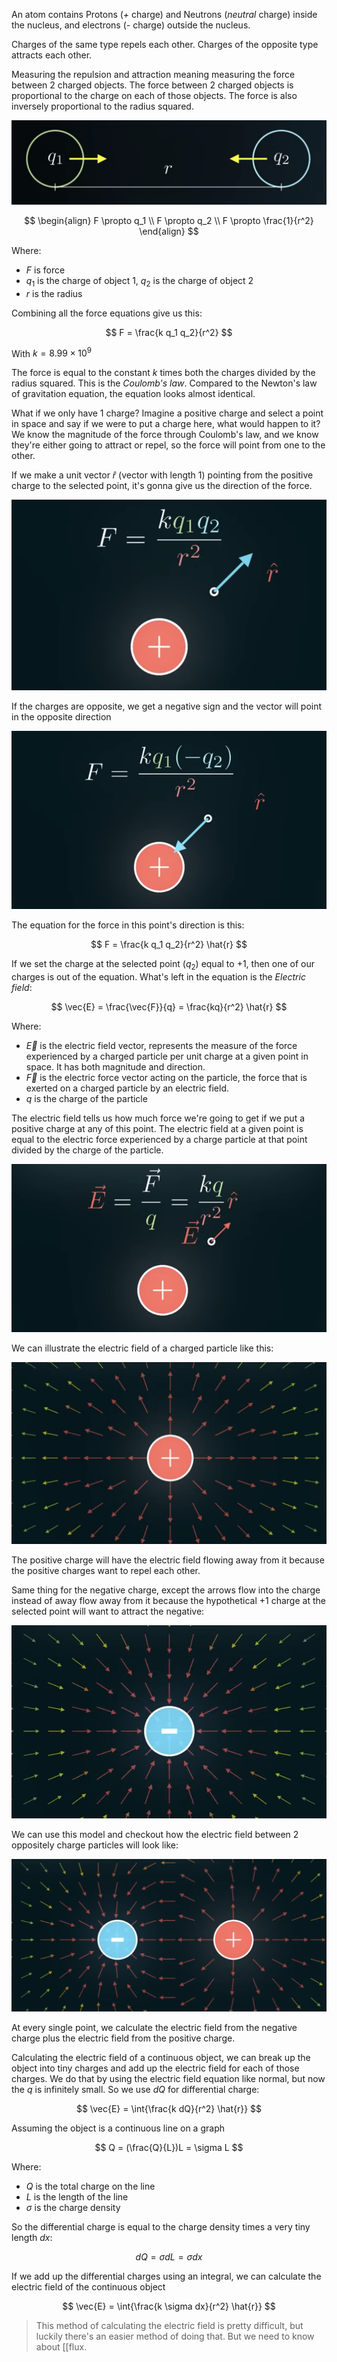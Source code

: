 An atom contains Protons (*+* charge) and Neutrons (*neutral* charge) inside the nucleus, and electrons (*-* charge) outside the nucleus.

Charges of the same type repels each other. Charges of the opposite type attracts each other.

Measuring the repulsion and attraction meaning measuring the force between 2 charged objects. The force between 2 charged objects is proportional to the charge on each of those objects. The force is also inversely proportional to the radius squared.

![](../Assets/charge-proportion.png)

$$
\begin{align} 
F \propto q_1 
\\
F \propto q_2
\\
F \propto \frac{1}{r^2}
\end{align}
$$

Where:
- $F$ is force
- $q_1$ is the charge of object 1, $q_2$ is the charge of object 2
- $r$ is the radius

Combining all the force equations give us this:

$$
F = \frac{k q_1 q_2}{r^2}
$$

With $k = 8.99 \times 10^9$

The force is equal to the constant $k$ times both the charges divided by the radius squared. This is the *Coulomb's law*. Compared to the Newton's law of gravitation equation, the equation looks almost identical.

What if we only have 1 charge? Imagine a positive charge and select a point in space and say if we were to put a charge here, what would happen to it? We know the magnitude of the force through Coulomb's law, and we know they're either going to attract or repel, so the force will point from one to the other. 

If we make a unit vector $\hat{r}$ (vector with length 1) pointing from the positive charge to the selected point, it's gonna give us the direction of the force.

![](../Assets/unit-vector-force.png)

If the charges are opposite, we get a negative sign and the vector will point in the opposite direction

![](../Assets/unit-vector-force-opposite.png)

The equation for the force in this point's direction is this:

$$
F = \frac{k q_1 q_2}{r^2} \hat{r}
$$

If we set the charge at the selected point ($q_2$) equal to $+1$, then one of our charges is out of the equation. What's left in the equation is the *Electric field*:

$$
\vec{E} = \frac{\vec{F}}{q} = \frac{kq}{r^2} \hat{r}
$$

Where:
- $\vec{E}$ is the electric field vector, represents the measure of the force experienced by a charged particle per unit charge at a given point in space. It has both magnitude and direction.
- $\vec{F}$ is the electric force vector acting on the particle, the force that is exerted on a charged particle by an electric field.
- $q$ is the charge of the particle

The electric field tells us how much force we're going to get if we put a positive charge at any of this point. The electric field at a given point is equal to the electric force experienced by a charge particle at that point divided by the charge of the particle.

![](../Assets/electric-field-point.png)

We can illustrate the electric field of a charged particle like this:

![](../Assets/electric-field-proton.png)

The positive charge will have the electric field flowing away from it because the positive charges want to repel each other.

Same thing for the negative charge, except the arrows flow into the charge instead of away flow away from it because the hypothetical $+1$ charge at the selected point will want to attract the negative:

![](../Assets/electric-field-electron.png)

We can use this model and checkout how the electric field between 2 oppositely charge particles will look like:

![](../Assets/electric-field-opposite-charges.png)

At every single point, we calculate the electric field from the negative charge plus the electric field from the positive charge.

Calculating the electric field of a continuous object, we can break up the object into tiny charges and add up the electric field for each of those charges. We do that by using the electric field equation like normal, but now the $q$ is infinitely small. So we use $dQ$ for differential charge:

$$
\vec{E} = \int{\frac{k dQ}{r^2} \hat{r}}
$$

Assuming the object is a continuous line on a graph

$$
Q = (\frac{Q}{L})L = \sigma L
$$

Where:
- $Q$ is the total charge on the line
- $L$ is the length of the line
- $\sigma$ is the charge density

So the differential charge is equal to the charge density times a very tiny length $dx$:

$$
dQ = \sigma dL = \sigma dx
$$

If we add up the differential charges using an integral, we can calculate the electric field of the continuous object

$$
\vec{E} = \int{\frac{k \sigma dx}{r^2} \hat{r}}
$$

> This method of calculating the electric field is pretty difficult, but luckily there's an easier method of doing that. But we need to know about [[flux.
